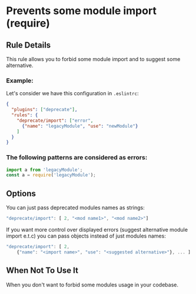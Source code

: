 # Prevents some module import (require) 

## Rule Details

This rule allows you to forbid some module import and to suggest some alternative.

### Example:
Let's consider we have this configuration in `.eslintrc`:

```json
{
  "plugins": ["deprecate"],
  "rules": {
    "deprecate/import": ["error",
      {"name": "legacyModule", "use": "newModule"}
    ]
  }
}
```

### The following patterns are considered as errors:

```js
import a from 'legacyModule';
const a = require('legacyModule');
```

## Options
You can just pass deprecated modules names as strings:

```js
"deprecate/import": [ 2, "<mod name1>", "<mod name2>"]
```

If you want more control over displayed errors (suggest alternative module import e.t.c)
you can pass objects instead of just modules names:

```js
"deprecate/import": [ 2, 
    {"name": "<import name>", "use": "<suggested alternative>"}, ... ]
```

## When Not To Use It

When you don't want to forbid some modules usage in your codebase.
